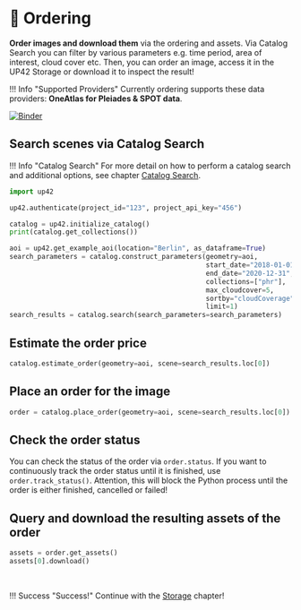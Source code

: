 # :postbox: Ordering

**Order images and download them** via the ordering and assets. 
Via Catalog Search you can filter by various parameters e.g. time period, area of interest, cloud cover etc.
Then, you can order an image, access it in the UP42 Storage or download it to inspect the result!

!!! Info "Supported Providers"
    Currently ordering supports these data providers: **OneAtlas for Pleiades & SPOT data**.


[![Binder](https://mybinder.org/badge_logo.svg)](https://mybinder.org/v2/gh/up42/up42-py/master?filepath=examples%2Fguides%2Fordering.ipynb)

## Search scenes via Catalog Search

!!! Info "Catalog Search"
    For more detail on how to perform a catalog search and additional options, see chapter [Catalog Search](./catalog.md).

```python
import up42

up42.authenticate(project_id="123", project_api_key="456")

catalog = up42.initialize_catalog()
print(catalog.get_collections())

aoi = up42.get_example_aoi(location="Berlin", as_dataframe=True)
search_parameters = catalog.construct_parameters(geometry=aoi, 
                                                 start_date="2018-01-01",
                                                 end_date="2020-12-31",
                                                 collections=["phr"],
                                                 max_cloudcover=5,
                                                 sortby="cloudCoverage", 
                                                 limit=1)
search_results = catalog.search(search_parameters=search_parameters)
```

## Estimate the order price

```python
catalog.estimate_order(geometry=aoi, scene=search_results.loc[0])
```

## Place an order for the image

```python
order = catalog.place_order(geometry=aoi, scene=search_results.loc[0])
```

## Check the order status

You can check the status of the order via `order.status`. If you want to continuously track the 
order status until it is finished, use `order.track_status()`. Attention, this will block the Python process 
until the order is either finished, cancelled or failed!


## Query and download the resulting assets of the order

```python
assets = order.get_assets()
assets[0].download()
```

<br>

!!! Success "Success!"
    Continue with the [Storage](storage.md) chapter!
